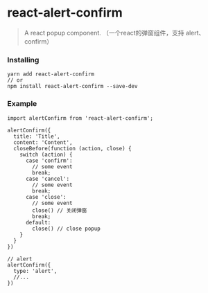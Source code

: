 # react-alert-confirm

> A react popup component. （一个react的弹窗组件，支持 alert、confirm）

### Installing

```$xslt
yarn add react-alert-confirm
// or
npm install react-alert-confirm --save-dev
```

### Example
```$xslt
import alertConfirm from 'react-alert-confirm';

alertConfirm({
  title: 'Title',
  content: 'Content',
  closeBefore(function (action, close) {
    switch (action) {
      case 'confirm':
        // some event
        break;
      case 'cancel':
        // some event
        break;
      case 'close':
        // some event
        close() // 关闭弹窗
        break;
      default:
        close() // close popup
    }
  }
})

// alert
alertConfirm({
  type: 'alert',
  //...
})
```
